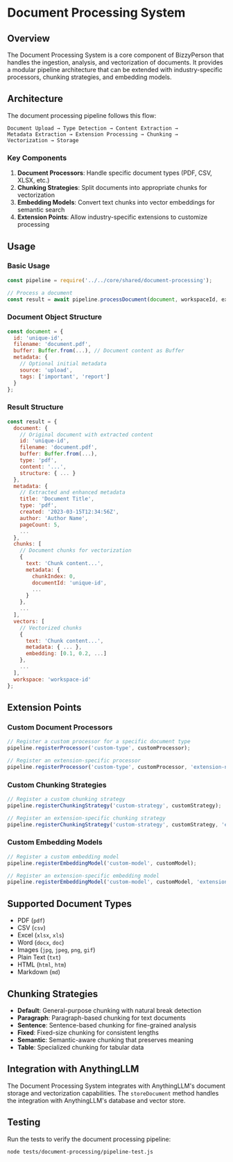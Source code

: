 # Document Processing System

## Overview

The Document Processing System is a core component of BizzyPerson that handles the ingestion, analysis, and vectorization of documents. It provides a modular pipeline architecture that can be extended with industry-specific processors, chunking strategies, and embedding models.

## Architecture

The document processing pipeline follows this flow:

```
Document Upload → Type Detection → Content Extraction → 
Metadata Extraction → Extension Processing → Chunking → 
Vectorization → Storage
```

### Key Components

1. **Document Processors**: Handle specific document types (PDF, CSV, XLSX, etc.)
2. **Chunking Strategies**: Split documents into appropriate chunks for vectorization
3. **Embedding Models**: Convert text chunks into vector embeddings for semantic search
4. **Extension Points**: Allow industry-specific extensions to customize processing

## Usage

### Basic Usage

```javascript
const pipeline = require('../../core/shared/document-processing');

// Process a document
const result = await pipeline.processDocument(document, workspaceId, extensionName);
```

### Document Object Structure

```javascript
const document = {
  id: 'unique-id',
  filename: 'document.pdf',
  buffer: Buffer.from(...), // Document content as Buffer
  metadata: {
    // Optional initial metadata
    source: 'upload',
    tags: ['important', 'report']
  }
};
```

### Result Structure

```javascript
const result = {
  document: {
    // Original document with extracted content
    id: 'unique-id',
    filename: 'document.pdf',
    buffer: Buffer.from(...),
    type: 'pdf',
    content: '...',
    structure: { ... }
  },
  metadata: {
    // Extracted and enhanced metadata
    title: 'Document Title',
    type: 'pdf',
    created: '2023-03-15T12:34:56Z',
    author: 'Author Name',
    pageCount: 5,
    ...
  },
  chunks: [
    // Document chunks for vectorization
    {
      text: 'Chunk content...',
      metadata: {
        chunkIndex: 0,
        documentId: 'unique-id',
        ...
      }
    },
    ...
  ],
  vectors: [
    // Vectorized chunks
    {
      text: 'Chunk content...',
      metadata: { ... },
      embedding: [0.1, 0.2, ...]
    },
    ...
  ],
  workspace: 'workspace-id'
};
```

## Extension Points

### Custom Document Processors

```javascript
// Register a custom processor for a specific document type
pipeline.registerProcessor('custom-type', customProcessor);

// Register an extension-specific processor
pipeline.registerProcessor('custom-type', customProcessor, 'extension-name');
```

### Custom Chunking Strategies

```javascript
// Register a custom chunking strategy
pipeline.registerChunkingStrategy('custom-strategy', customStrategy);

// Register an extension-specific chunking strategy
pipeline.registerChunkingStrategy('custom-strategy', customStrategy, 'extension-name');
```

### Custom Embedding Models

```javascript
// Register a custom embedding model
pipeline.registerEmbeddingModel('custom-model', customModel);

// Register an extension-specific embedding model
pipeline.registerEmbeddingModel('custom-model', customModel, 'extension-name');
```

## Supported Document Types

- PDF (`pdf`)
- CSV (`csv`)
- Excel (`xlsx`, `xls`)
- Word (`docx`, `doc`)
- Images (`jpg`, `jpeg`, `png`, `gif`)
- Plain Text (`txt`)
- HTML (`html`, `htm`)
- Markdown (`md`)

## Chunking Strategies

- **Default**: General-purpose chunking with natural break detection
- **Paragraph**: Paragraph-based chunking for text documents
- **Sentence**: Sentence-based chunking for fine-grained analysis
- **Fixed**: Fixed-size chunking for consistent lengths
- **Semantic**: Semantic-aware chunking that preserves meaning
- **Table**: Specialized chunking for tabular data

## Integration with AnythingLLM

The Document Processing System integrates with AnythingLLM's document storage and vectorization capabilities. The `storeDocument` method handles the integration with AnythingLLM's database and vector store.

## Testing

Run the tests to verify the document processing pipeline:

```bash
node tests/document-processing/pipeline-test.js
``` 